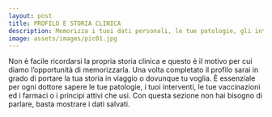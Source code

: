 ```yaml
---
layout: post
title: PROFILO E STORIA CLINICA
description: Memorizza i tuoi dati personali, le tue patologie, gli interventi eseguiti, le vaccinazioni e i farmaci in uso.
image: assets/images/pic01.jpg
---
```


Non è facile ricordarsi la propria storia clinica e questo è il motivo per cui diamo
l’opportunità di memorizzarla. Una volta completato il profilo sarai in grado di
portare la tua storia in viaggio o dovunque tu voglia. È essenziale per ogni dottore
sapere le tue patologie, i tuoi interventi, le tue vaccinazioni ed i farmaci o i principi
attivi che usi. Con questa sezione non hai bisogno di parlare, basta mostrare i dati
salvati.